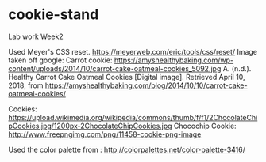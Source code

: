 # cookie-stand
Lab work Week2

Used Meyer's CSS reset. https://meyerweb.com/eric/tools/css/reset/
Image taken off google: Carrot cookie: https://amyshealthybaking.com/wp-content/uploads/2014/10/carrot-cake-oatmeal-cookies_5092.jpg
A. (n.d.). Healthy Carrot Cake Oatmeal Cookies [Digital image]. Retrieved April 10, 2018, from https://amyshealthybaking.com/blog/2014/10/10/carrot-cake-oatmeal-cookies/


Cookies: https://upload.wikimedia.org/wikipedia/commons/thumb/f/f1/2ChocolateChipCookies.jpg/1200px-2ChocolateChipCookies.jpg
Chocochip Cookie: http://www.freepngimg.com/png/11458-cookie-png-image

Used the color palette from : http://colorpalettes.net/color-palette-3416/